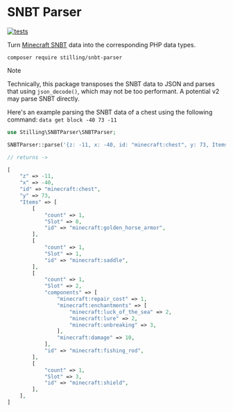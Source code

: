 # SNBT Parser

[![tests](https://github.com/m-stilling/snbt-parser-php/actions/workflows/tests.yml/badge.svg?branch=main)](https://github.com/m-stilling/snbt-parser-php/actions/workflows/tests.yml)

Turn [Minecraft SNBT](https://minecraft.wiki/w/NBT_format#SNBT_format) data into the corresponding PHP data types. 

```
composer require stilling/snbt-parser
```

> [!NOTE]
> Technically, this package transposes the SNBT data to JSON and parses that using `json_decode()`, which may not be too performant. A potential v2 may parse SNBT directly.

Here's an example parsing the SNBT data of a chest using the following command: `data get block -40 73 -11`

```php
use Stilling\SNBTParser\SNBTParser;

SNBTParser::parse('{z: -11, x: -40, id: "minecraft:chest", y: 73, Items: [{count: 1, Slot: 0b, id: "minecraft:golden_horse_armor"}, {count: 1, Slot: 1b, id: "minecraft:saddle"}, {count: 1, Slot: 2b, components: {"minecraft:repair_cost": 1, "minecraft:enchantments": {"minecraft:luck_of_the_sea": 2, "minecraft:lure": 2, "minecraft:unbreaking": 3}, "minecraft:damage": 10}, id: "minecraft:fishing_rod"}, {count: 1, Slot: 3b, id: "minecraft:shield"}]}')

// returns ->

[
    "z" => -11,
    "x" => -40,
    "id" => "minecraft:chest",
    "y" => 73,
    "Items" => [
        [
            "count" => 1,
            "Slot" => 0,
            "id" => "minecraft:golden_horse_armor",
        ],
        [
            "count" => 1,
            "Slot" => 1,
            "id" => "minecraft:saddle",
        ],
        [
            "count" => 1,
            "Slot" => 2,
            "components" => [
                "minecraft:repair_cost" => 1,
                "minecraft:enchantments" => [
                    "minecraft:luck_of_the_sea" => 2,
                    "minecraft:lure" => 2,
                    "minecraft:unbreaking" => 3,
                ],
                "minecraft:damage" => 10,
            ],
            "id" => "minecraft:fishing_rod",
        ],
        [
            "count" => 1,
            "Slot" => 3,
            "id" => "minecraft:shield",
        ],
    ],
]
```
